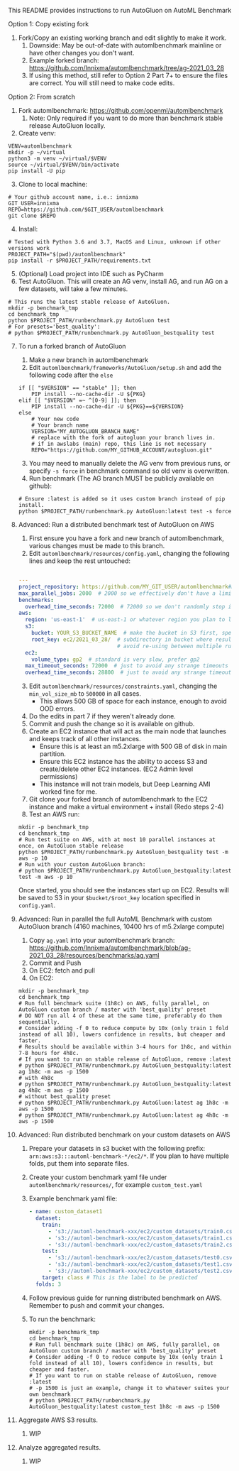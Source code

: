 This README provides instructions to run AutoGluon on AutoML Benchmark

Option 1: Copy existing fork

1. Fork/Copy an existing working branch and edit slightly to make it work.
    1. Downside: May be out-of-date with automlbenchmark mainline or have other changes you don't want.
    2. Example forked branch: https://github.com/Innixma/automlbenchmark/tree/ag-2021_03_28
    3. If using this method, still refer to Option 2 Part 7+ to ensure the files are correct. You will still need to make code edits.

Option 2: From scratch

1. Fork automlbenchmark: https://github.com/openml/automlbenchmark
   1. Note: Only required if you want to do more than benchmark stable release AutoGluon locally. 
2. Create venv:
```
VENV=automlbenchmark
mkdir -p ~/virtual
python3 -m venv ~/virtual/$VENV
source ~/virtual/$VENV/bin/activate
pip install -U pip
```
3. Clone to local machine:
```
# Your github account name, i.e.: innixma
GIT_USER=innixma
REPO=https://github.com/$GIT_USER/automlbenchmark
git clone $REPO
```
4. Install:
```
# Tested with Python 3.6 and 3.7, MacOS and Linux, unknown if other versions work
PROJECT_PATH="$(pwd)/automlbenchmark"
pip install -r $PROJECT_PATH/requirements.txt
```
5. (Optional) Load project into IDE such as PyCharm
6. Test AutoGluon. This will create an AG venv, install AG, and run AG on a few datasets, will take a few minutes.
```
# This runs the latest stable release of AutoGluon.
mkdir -p benchmark_tmp
cd benchmark_tmp
python $PROJECT_PATH/runbenchmark.py AutoGluon test
# For presets='best_quality':
# python $PROJECT_PATH/runbenchmark.py AutoGluon_bestquality test
```
7. To run a forked branch of AutoGluon
    1. Make a new branch in automlbenchmark
    2. Edit `automlbenchmark/frameworks/AutoGluon/setup.sh` and add the following code after the `else`
    ```
    if [[ "$VERSION" == "stable" ]]; then
        PIP install --no-cache-dir -U ${PKG}
    elif [[ "$VERSION" =~ ^[0-9] ]]; then
        PIP install --no-cache-dir -U ${PKG}==${VERSION}
    else
        # Your new code
        # Your branch name
        VERSION="MY_AUTOGLUON_BRANCH_NAME"  
        # replace with the fork of autogluon your branch lives in.
        # if in awslabs (main) repo, this line is not necessary
        REPO="https://github.com/MY_GITHUB_ACCOUNT/autogluon.git"
    ```
    3. You may need to manually delete the AG venv from previous runs, or specify `-s force` in benchmark command so old venv is overwritten.
    4. Run benchmark (The AG branch MUST be publicly available on github):
    ```
    # Ensure :latest is added so it uses custom branch instead of pip install.
    python $PROJECT_PATH/runbenchmark.py AutoGluon:latest test -s force
    ```
    
8. Advanced: Run a distributed benchmark test of AutoGluon on AWS
   1. First ensure you have a fork and new branch of automlbenchmark, various changes must be made to this branch.
   2. Edit `automlbenchmark/resources/config.yaml`, changing the following lines and keep the rest untouched:
   
     ```yaml
   
     ---
     project_repository: https://github.com/MY_GIT_USER/automlbenchmark#MY_AUTOMLBENCHMARK_BRANCH_NAME
     max_parallel_jobs: 2000  # 2000 so we effectively don't have a limit on parallel EC2 instances
     benchmarks:
       overhead_time_seconds: 72000  # 72000 so we don't randomly stop instances if they take a bit longer than specified
     aws:
       region: 'us-east-1'  # us-east-1 or whatever region you plan to launch instances
       s3:
         bucket: YOUR_S3_BUCKET_NAME  # make the bucket in S3 first, specify a new one to isolate runs from other users (requires creation)
         root_key: ec2/2021_03_28/  # subdirectory in bucket where results are saved, try to keep in sync with what you are testing
                                    # avoid re-using between multiple runs as it is easy to confuse which results are from what experiment
       ec2:
         volume_type: gp2  # standard is very slow, prefer gp2
       max_timeout_seconds: 72000  # just to avoid any strange timeouts
       overhead_time_seconds: 28800  # just to avoid any strange timeouts
     ```
   3. Edit `automlbenchmark/resources/constraints.yaml`, changing the `min_vol_size_mb` to `500000` in all cases.
      - This allows 500 GB of space for each instance, enough to avoid OOD errors.
   4. Do the edits in part 7 if they weren't already done.
   5. Commit and push the change so it is available on github.
   6. Create an EC2 instance that will act as the main node that launches and keeps track of all other instances.
      - Ensure this is at least an m5.2xlarge with 500 GB of disk in main partition.
      - Ensure this EC2 instance has the ability to access S3 and create/delete other EC2 instances. (EC2 Admin level permissions)
      - This instance will not train models, but Deep Learning AMI worked fine for me.
   7. Git clone your forked branch of automlbenchmark to the EC2 instance and make a virtual environment + install (Redo steps 2-4)
   8. Test an AWS run:
   ```
   mkdir -p benchmark_tmp
   cd benchmark_tmp
   # Run test suite on AWS, with at most 10 parallel instances at once, on AutoGluon stable release
   python $PROJECT_PATH/runbenchmark.py AutoGluon_bestquality test -m aws -p 10
   # Run with your custom AutoGluon branch:
   # python $PROJECT_PATH/runbenchmark.py AutoGluon_bestquality:latest test -m aws -p 10
   ```
   Once started, you should see the instances start up on EC2. Results will be saved to S3 in your `$bucket/$root_key` location specified in `config.yaml`.
   
9. Advanced: Run in parallel the full AutoML Benchmark with custom AutoGluon branch (4160 machines, 10400 hrs of m5.2xlarge compute)
   1. Copy `ag.yaml` into your automlbenchmark branch: https://github.com/Innixma/automlbenchmark/blob/ag-2021_03_28/resources/benchmarks/ag.yaml
   2. Commit and Push
   3. On EC2: fetch and pull
   4. On EC2:
   ```
   mkdir -p benchmark_tmp
   cd benchmark_tmp
   # Run full benchmark suite (1h8c) on AWS, fully parallel, on AutoGluon custom branch / master with 'best_quality' preset
   # DO NOT run all 4 of these at the same time, preferably do them sequentially.
   # Consider adding -f 0 to reduce compute by 10x (only train 1 fold instead of all 10), lowers confidence in results, but cheaper and faster.
   # Results should be available within 3-4 hours for 1h8c, and within 7-8 hours for 4h8c.
   # If you want to run on stable release of AutoGluon, remove :latest
   # python $PROJECT_PATH/runbenchmark.py AutoGluon_bestquality:latest ag 1h8c -m aws -p 1500
   # with 4h8c
   # python $PROJECT_PATH/runbenchmark.py AutoGluon_bestquality:latest ag 4h8c -m aws -p 1500
   # without best_quality preset
   # python $PROJECT_PATH/runbenchmark.py AutoGluon:latest ag 1h8c -m aws -p 1500
   # python $PROJECT_PATH/runbenchmark.py AutoGluon:latest ag 4h8c -m aws -p 1500
   ```
   
10. Advanced: Run distributed benchmark on your custom datasets on AWS

    1. Prepare your datasets in s3 bucket with the following prefix: `arn:aws:s3:::automl-benchmark-*/ec2/*`. If you plan to have multiple folds, put them into separate files.

    2. Create your custom benchmark yaml file under `automlbenchmark/resources/`, for example `custom_test.yaml`

    3. Example benchmark yaml file:

        ```yaml
        - name: custom_dataset1
          dataset:
            train: 
              - 's3://automl-benchmark-xxx/ec2/custom_datasets/train0.csv'
              - 's3://automl-benchmark-xxx/ec2/custom_datasets/train1.csv'
              - 's3://automl-benchmark-xxx/ec2/custom_datasets/train2.csv'
            test: 
              - 's3://automl-benchmark-xxx/ec2/custom_datasets/test0.csv'
              - 's3://automl-benchmark-xxx/ec2/custom_datasets/test1.csv'
              - 's3://automl-benchmark-xxx/ec2/custom_datasets/test2.csv'
            target: class # This is the label to be predicted
          folds: 3
        
        ```

    4. Follow previous guide for running distributed benchmark on AWS. Remember to push and commit your changes.

    5. To run the benchmark:

       ```
       mkdir -p benchmark_tmp
       cd benchmark_tmp
       # Run full benchmark suite (1h8c) on AWS, fully parallel, on AutoGluon custom branch / master with 'best_quality' preset
       # Consider adding -f 0 to reduce compute by 10x (only train 1 fold instead of all 10), lowers confidence in results, but cheaper and faster.
       # If you want to run on stable release of AutoGluon, remove :latest
       # -p 1500 is just an example, change it to whatever suites your own benchmark
       # python $PROJECT_PATH/runbenchmark.py AutoGluon_bestquality:latest custom_test 1h8c -m aws -p 1500
       ```

11. Aggregate AWS S3 results.

     1. WIP

12. Analyze aggregated results.
     1. WIP